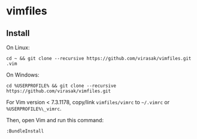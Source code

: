 vimfiles
========

Install
-------

On Linux:

    cd ~ && git clone --recursive https://github.com/virasak/vimfiles.git .vim
    
On Windows:

    cd %USERPROFILE% && git clone --recursive https://github.com/virasak/vimfiles.git
  
For Vim version < 7.3.1178, copy/link `vimfiles/vimrc` to `~/.vimrc` or `%USERPROFILE%\_vimrc`.

Then, open Vim and run this command:

    :BundleInstall

